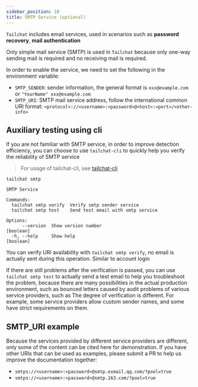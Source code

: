 ```yaml
---
sidebar_position: 10
title: SMTP Service (optional)
---
```


`Tailchat` includes email services, used in scenarios such as **password recovery**, **mail authentication**

Only simple mail service (SMTP) is used in `Tailchat` because only one-way sending mail is required and no receiving mail is required.

In order to enable the service, we need to set the following in the environment variable:

- `SMTP_SENDER`: sender information, the general format is `xxx@example.com` or `"YourName" xxx@example.com`
- `SMTP_URI`: SMTP mail service address, follow the international common URI format: `<protocol>://<username>:<password>@<host>:<port>/<other-info>`

## Auxiliary testing using cli

If you are not familiar with SMTP service, in order to improve detection efficiency, you can choose to use `tailchat-cli` to quickly help you verify the reliability of SMTP service

> For usage of tailchat-cli, see [tailchat-cli](../cli/tailchat-cli.md)

```
tailchat smtp

SMTP Service

Commands:
  tailchat smtp verify  Verify smtp sender service
  tailchat smtp test    Send test email with smtp service

Options:
      --version  Show version number                                   [boolean]
  -h, --help     Show help                                             [boolean]
```

You can verify URI availability with `tailchat smtp verify`, no email is actually sent during this operation. Similar to account login

If there are still problems after the verification is passed, you can use `tailchat smtp test` to actually send a test email to help you troubleshoot the problem, because there are many possibilities in the actual production environment, such as bounced letters caused by audit problems of various service providers, such as The degree of verification is different. For example, some service providers allow custom sender names, and some have strict requirements on them.


## SMTP_URI example

Because the services provided by different service providers are different, only some of the content can be cited here for demonstration. If you have other URIs that can be used as examples, please submit a PR to help us improve the documentation together:

- `smtps://<username>:<password>@smtp.exmail.qq.com/?pool=true`
- `smtps://<username>:<password>@smtp.163.com/?pool=true`
